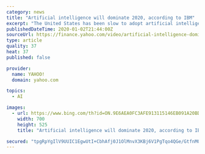 ```yaml
---
category: news
title: "Artificial intelligence will dominate 2020, according to IBM"
excerpt: "The United States has been slow to adopt artificial intelligence technology, but according to a new study from IBM, this could change rapidly in 2020. IBM’s General Manager for Data and Artificial Intelligence, Beth Smith, joins The Final Round to discuss the results of the company’s study."
publishedDateTime: 2020-01-02T21:44:00Z
sourceUrl: https://finance.yahoo.com/video/artificial-intelligence-dominate-2020-according-214455756.html
type: article
quality: 37
heat: 37
published: false

provider:
  name: YAHOO!
  domain: yahoo.com

topics:
  - AI

images:
  - url: https://www.bing.com/th?id=ON.9E6AEA0FC3AFE913115146EB091A20BD
    width: 700
    height: 525
    title: "Artificial intelligence will dominate 2020, according to IBM"

secured: "tpgRpYgIlV9UUIC1EgwUtI+CbhAfj0J1OlMnvX3KBj6V1PgTqo4QGe/GtfnMOUlI6p+v4ws1uYzPKVs6ZrFylBI5EoSTrK+owGLLZ6lE0Td58Yne+nw5m9lkyTv2EkTIqIn+rSguFQA4ThCANTZJvyVMrAqugU9DoV422zO42s3dOlfdcG7LjKsAoDZwwU4LnJPLw/F5UDb3eW0/GhTyQJ9cHJfsZa20nObOGsn8VFhSLZxwtaaU+J/VzOrxj2cHfSeELfxVKAt/kX6IU3kU/Q==;X5Xh8xu+WRVJ7AyLPJM+/Q=="
---
```


